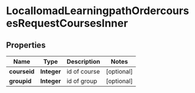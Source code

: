 

# LocalIomadLearningpathOrdercoursesRequestCoursesInner


## Properties

| Name | Type | Description | Notes |
|------------ | ------------- | ------------- | -------------|
|**courseid** | **Integer** | id of course |  [optional] |
|**groupid** | **Integer** | id of group |  [optional] |



